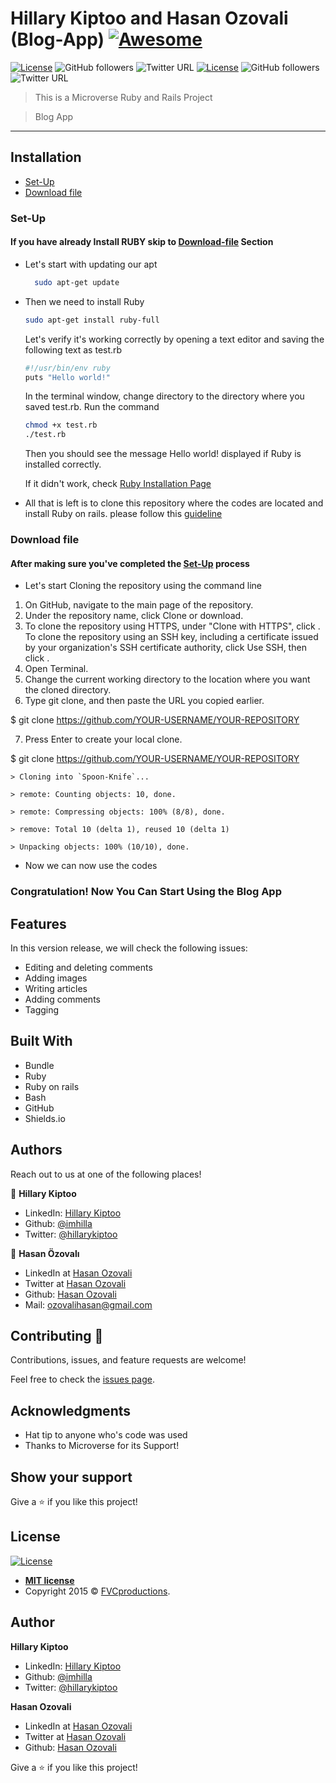 # Hillary Kiptoo and Hasan Ozovali (Blog-App) [![Awesome](https://cdn.rawgit.com/sindresorhus/awesome/d7305f38d29fed78fa85652e3a63e154dd8e8829/media/badge.svg)](https://github.com/Dandush03/capstone-build-linter)
[![License](https://img.shields.io/badge/License-MIT-green.svg)]()
![GitHub followers](https://img.shields.io/github/followers/imhilla?label=imhilla&style=social)
![Twitter URL](https://img.shields.io/twitter/url?label=hillarykiptoo&style=social&url=https%3A%2F%2Ftwitter.com%2Fhillary) [![License](https://img.shields.io/badge/License-MIT-green.svg)]()
![GitHub followers](https://img.shields.io/github/followers/ozovalihasan?label=Hasan&style=social)
![Twitter URL](https://img.shields.io/twitter/url?label=ozovalihasan&style=social&url=https%3A%2F%2Ftwitter.com%2Fhasan)

> This is a Microverse Ruby and Rails Project

> Blog App

---

## Installation
    
- [Set-Up](#Set-Up)
- [Download file](#download-file)

### Set-Up

#### If you have already Install RUBY skip to [Download-file](#Download-file) Section

- Let's start with updating our apt

  ```bash
	sudo apt-get update
	```

- Then we need to install Ruby

	```bash
	sudo apt-get install ruby-full
	```

	Let's verify it's working correctly by opening a text editor and saving the following text as test.rb

	```bash
	#!/usr/bin/env ruby
	puts "Hello world!"
	```

	In the terminal window, change directory to the directory where you saved test.rb. Run the command
	```bash
	chmod +x test.rb
	./test.rb
	```

	Then you should see the message Hello world! displayed if Ruby is installed correctly.

	If it didn't work, check [Ruby Installation Page](https://www.ruby-lang.org/en/documentation/installation/)

- All that is left is to clone this repository where the codes are located and install Ruby on rails. please follow this <a href="https://www.tutorialspoint.com/ruby-on-rails/rails-installation.htm">guideline </a>

### Download file

#### After making sure you've completed the [Set-Up](#Set-Up) process

- Let's start Cloning the repository using the command line

 1. On GitHub, navigate to the main page of the repository.
 2. Under the repository name, click Clone or download.
 3. To clone the repository using HTTPS, under "Clone with HTTPS", click . To clone the repository using an    SSH key, including a certificate issued by your organization's SSH certificate authority, click Use SSH, then click .
 4. Open Terminal.
 5. Change the current working directory to the location where you want the cloned directory.
 6. Type git clone, and then paste the URL you copied earlier.

$ git clone https://github.com/YOUR-USERNAME/YOUR-REPOSITORY

 7. Press Enter to create your local clone.

$ git clone https://github.com/YOUR-USERNAME/YOUR-REPOSITORY
```
> Cloning into `Spoon-Knife`...

> remote: Counting objects: 10, done.

> remote: Compressing objects: 100% (8/8), done.

> remove: Total 10 (delta 1), reused 10 (delta 1)

> Unpacking objects: 100% (10/10), done.
```


- Now we can now use the codes

### Congratulation! Now You Can Start Using the Blog App


## Features

In this version release, we will check the following issues:

- Editing and deleting comments
- Adding images
- Writing articles
- Adding comments
- Tagging


## Built With

- Bundle
- Ruby
- Ruby on rails
- Bash
- GitHub
- Shields.io

## Authors

Reach out to us at one of the following places!

👤 **Hillary Kiptoo**
- LinkedIn: [Hillary Kiptoo](https://www.linkedin.com/in/hillarykiptoo)
- Github: [@imhilla](https://github.com/imhilla)
- Twitter: [@hillarykiptoo](https://twitter.com/hillarykiptoo_)

👤 **Hasan Özovalı**
- LinkedIn at [Hasan Ozovali](https://www.linkedin.com/in/ozovalihasan)
- Twitter at [Hasan Ozovali](https://twitter.com/ozovalihasan)
- Github: [ Hasan Ozovali](https://github.com/ozovalihasan)
- Mail: [ozovalihasan@gmail.com](ozovalihasan@gmail.com)


## Contributing 🤝

Contributions, issues, and feature requests are welcome!

Feel free to check the [issues page](./issues/).

## Acknowledgments

- Hat tip to anyone who's code was used
- Thanks to Microverse for its Support!

## Show your support

Give a ⭐️ if you like this project!

## License

[![License](http://img.shields.io/:license-mit-blue.svg?style=flat-square)](http://badges.mit-license.org)

- **[MIT license](http://opensource.org/licenses/mit-license.php)**
- Copyright 2015 © <a href="http://fvcproductions.com" target="_blank">FVCproductions</a>.

## Author

**Hillary Kiptoo**

- LinkedIn: [Hillary Kiptoo](https://www.linkedin.com/in/hillarykiptoo)
- Github: [@imhilla](https://github.com/imhilla)
- Twitter: [@hillarykiptoo](https://twitter.com/hillarykiptoo_)

**Hasan Ozovali**

- LinkedIn at [Hasan Ozovali](https://www.linkedin.com/in/ozovalihasan)
- Twitter at [Hasan Ozovali](https://twitter.com/ozovalihasan)
- Github: [ Hasan Ozovali](https://github.com/ozovalihasan)


Give a ⭐️ if you like this project!
